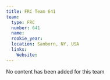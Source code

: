 ```yaml
---
title: FRC Team 641
team:
  type: FRC
  number: 641
  name: 
  rookie_year: 
  location: Sanborn, NY, USA
  links:
    Website: 
---
```

No content has been added for this team